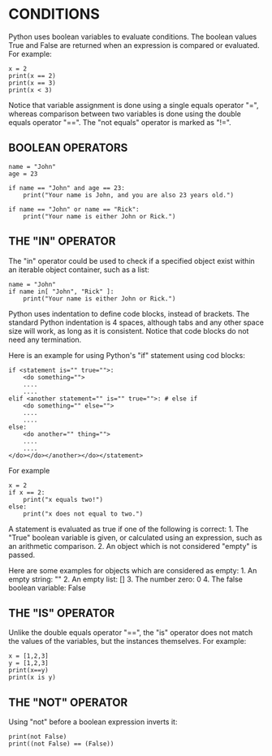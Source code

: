 # CONDITIONS

Python uses boolean variables to evaluate conditions. The boolean values True and False are returned when an expression is compared or evaluated. For example:

```
x = 2
print(x == 2)
print(x == 3)
print(x < 3)
```

Notice that variable assignment is done using a single equals operator "=", whereas comparison between two variables is done using the double equals operator "==". The "not equals" operator is marked as "!=".

## BOOLEAN OPERATORS

```
name = "John"
age = 23

if name == "John" and age == 23:
    print("Your name is John, and you are also 23 years old.")

if name == "John" or name == "Rick":
    print("Your name is either John or Rick.")
```

## THE "IN" OPERATOR

The "in" operator could be used to check if a specified object exist within an iterable object container, such as a list:

```
name = "John"
if name in[ "John", "Rick" ]:
    print("Your name is either John or Rick.")
```

Python uses indentation to define code blocks, instead of brackets. The standard Python indentation is 4 spaces, although tabs and any other space size will work, as long as it is consistent. Notice that code blocks do not need any termination.

Here is an example for using Python's "if" statement using cod blocks:

```
if <statement is="" true="">:
    <do something="">
    ....
    ....
elif <another statement="" is="" true="">: # else if
    <do something="" else="">
    ....
    ....
else:
    <do another="" thing="">
    ....
    ....
</do></do></another></do></statement>
```

For example

```
x = 2
if x == 2:
    print("x equals two!")
else:
    print("x does not equal to two.")
```    

A statement is evaluated as true if one of the following is correct: 1. The "True" boolean variable is given, or calculated using an expression, such as an arithmetic comparison. 2. An object which is not considered "empty" is passed.

Here are some examples for objects which are considered as empty: 1. An empty string: "" 2. An empty list: [] 3. The number zero: 0 4. The false boolean variable: False

## THE "IS" OPERATOR

Unlike the double equals operator "==", the "is" operator does not match the values of the variables, but the instances themselves. For example:

```
x = [1,2,3]
y = [1,2,3]
print(x==y)
print(x is y)
```

## THE "NOT" OPERATOR

Using "not" before a boolean expression inverts it:

```
print(not False)
print((not False) == (False))
```
